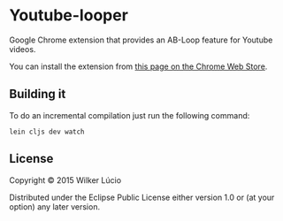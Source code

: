 # Youtube-looper

Google Chrome extension that provides an AB-Loop feature for Youtube videos.

You can install the extension from [this page on the Chrome Web Store](https://chrome.google.com/webstore/detail/bidjeabmcpopfddfcnpniceojmkklcje).

## Building it

To do an incremental compilation just run the following command:

```
lein cljs dev watch
```

## License

Copyright © 2015 Wilker Lúcio

Distributed under the Eclipse Public License either version 1.0 or (at
your option) any later version.
